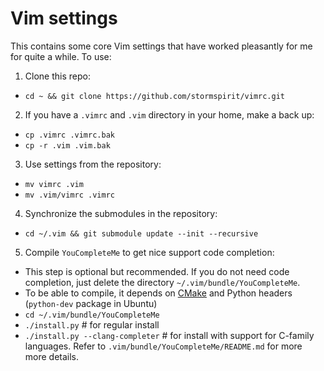 # Vim settings
This contains some core Vim settings that have worked pleasantly for me for quite a while. To use:

1. Clone this repo:
  * `cd ~ && git clone https://github.com/stormspirit/vimrc.git`

2. If you have a `.vimrc` and `.vim` directory in your home, make a back up:
  * `cp .vimrc .vimrc.bak`
  * `cp -r .vim .vim.bak`

3. Use settings from the repository:
  * `mv vimrc .vim`
  * `mv .vim/vimrc .vimrc`

4. Synchronize the submodules in the repository:
  * `cd ~/.vim && git submodule update --init --recursive`

5. Compile `YouCompleteMe` to get nice support code completion:
  * This step is optional but recommended. If you do not need code completion, 
just delete the directory `~/.vim/bundle/YouCompleteMe`.
  * To be able to compile, it depends on [CMake](https://cmake.org) and Python headers (`python-dev` package in Ubuntu)
  * `cd ~/.vim/bundle/YouCompleteMe`
  * `./install.py` # for regular install
  * `./install.py --clang-completer` # for install with support for C-family languages. Refer to `.vim/bundle/YouCompleteMe/README.md` for more more details. 



